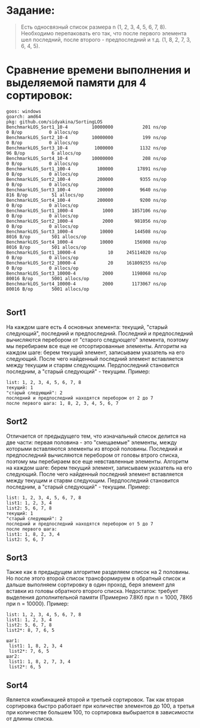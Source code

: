 # Задание:
> Есть односвязный список размера n (1, 2, 3, 4, 5, 6, 7, 8).
Необходимо перепаковать его так, что после первого элемента шел последний,
после второго - предпоследний и т.д. (1, 8, 2, 7, 3, 6, 4, 5).

# Сравнение времени выполнения и выделяемой памяти для 4 сортировок:
```
goos: windows
goarch: amd64
pkg: github.com/sidyakina/SortingLOS
BenchmarkLOS_Sort1_10-4      	10000000	       201 ns/op	       0 B/op	       0 allocs/op
BenchmarkLOS_Sort2_10-4      	10000000	       199 ns/op	       0 B/op	       0 allocs/op
BenchmarkLOS_Sort3_10-4      	 1000000	      1132 ns/op	      96 B/op	       6 allocs/op
BenchmarkLOS_Sort4_10-4      	10000000	       208 ns/op	       0 B/op	       0 allocs/op
BenchmarkLOS_Sort1_100-4     	  100000	     17891 ns/op	       0 B/op	       0 allocs/op
BenchmarkLOS_Sort2_100-4     	  200000	      9355 ns/op	       0 B/op	       0 allocs/op
BenchmarkLOS_Sort3_100-4     	  200000	      9640 ns/op	     816 B/op	      51 allocs/op
BenchmarkLOS_Sort4_100-4     	  200000	      9200 ns/op	       0 B/op	       0 allocs/op
BenchmarkLOS_Sort1_1000-4    	    1000	   1857106 ns/op	       0 B/op	       0 allocs/op
BenchmarkLOS_Sort2_1000-4    	    2000	    981056 ns/op	       0 B/op	       0 allocs/op
BenchmarkLOS_Sort3_1000-4    	   10000	    144508 ns/op	    8016 B/op	     501 allocs/op
BenchmarkLOS_Sort4_1000-4    	   10000	    156908 ns/op	    8016 B/op	     501 allocs/op
BenchmarkLOS_Sort1_10000-4   	      10	 245114020 ns/op	       0 B/op	       0 allocs/op
BenchmarkLOS_Sort2_10000-4   	      20	 161809255 ns/op	       0 B/op	       0 allocs/op
BenchmarkLOS_Sort3_10000-4   	    2000	   1198068 ns/op	   80016 B/op	    5001 allocs/op
BenchmarkLOS_Sort4_10000-4   	    2000	   1173067 ns/op	   80016 B/op	    5001 allocs/op


```

## Sort1
 На каждом шаге есть 4 основных элемента: текущий, "старый следующий", последний и предпоследний.
 Последний и предпоследний вычисляются перебором от "старого следующего" элемента, 
 поэтому мы перебираем все еще не отсортированные элементы.
 Алгоритм на каждом шаге: берем текущий элемент, записываем указатель на его следующий. 
 После чего найденный последний элемент вставляется между текущим и старвм следующим. 
 Пердпоследний становится последним, а "старый следующий" - текущим.
 Пример:
 ```
 list: 1, 2, 3, 4, 5, 6, 7, 8
 текущий: 1
 "старый следующий": 2
 последний и предпоследний находятся перебором от 2 до 7
 после первого шага: 1, 8, 2, 3, 4, 5, 6, 7

```

## Sort2
 Отличается от предыдущего тем, что изначальный список делится на две части: 
 первая половина - это "смещаемые" элементы, между которыми вставляются элементы из второй половины.
 Последний и предпоследний вычисляются перебором от головы втрого списка, 
 поэтому мы перебираем все еще невставленные элементы.
 Алгоритм на каждом шаге: берем текущий элемент, записываем указатель на его следующий. 
 После чего найденный последний элемент вставляется между текущим и старвм следующим. 
 Пердпоследний становится последним, а "старый следующий" - текущим.
 Пример:
 ```
 list: 1, 2, 3, 4, 5, 6, 7, 8
 list1: 1, 2, 3, 4
 list2: 5, 6, 7, 8
 текущий: 1
 "старый следующий": 2
 последний и предпоследний находятся перебором от 5 до 7
 после первого шага: 
 list1: 1, 8, 2, 3, 4
 list2: 5, 6, 7
```

## Sort3
 Также как в предыдущем алгоритме разделяем список на 2 половины.
 Но после этого второй список трансформируем в обратный список и дальше выполняем сортировку в один проход,
 беря элемент для вставки из головы обратного второго списка. 
 Недостаток: требует выделения дополнительной памяти (Примерно 7.8Кб при n = 1000, 78Кб при n = 10000). 
 Пример:
 ```
 list: 1, 2, 3, 4, 5, 6, 7, 8
 list1: 1, 2, 3, 4
 list2: 5, 6, 7, 8
 list2*: 8, 7, 6, 5
 
 шаг1: 
  list1: 1, 8, 2, 3, 4
  list2*: 7, 6, 5
 шаг2: 
  list1: 1, 8, 2, 7, 3, 4
  list2*: 6, 5
 
```

## Sort4
Является комбинацией второй и третьей сортировок. 
Так как вторая сортировка быстро работает при количестве элементов до 100, 
а третья при количестве большем 100, то сортировка выбырается в зависимости от длинны списка.